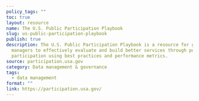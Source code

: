 ```yaml
---
policy_tags: ""
toc: true
layout: resource
name: The U.S. Public Participation Playbook
slug: us-public-participation-playbook
publish: true
description: The U.S. Public Participation Playbook is a resource for government
  managers to effectively evaluate and build better services through public
  participation using best practices and performance metrics.
source: participation.usa.gov
category: Data management & governance
tags:
  - data management
format: ""
link: https://participation.usa.gov/
---
```

